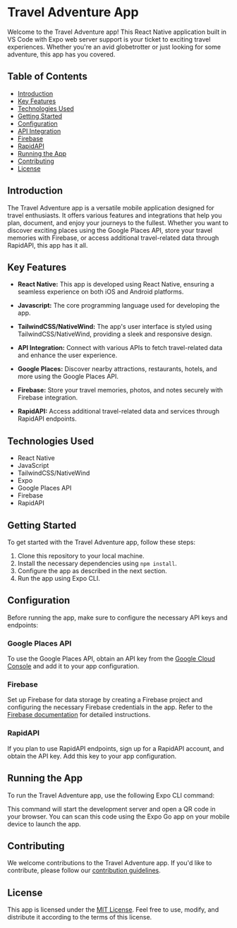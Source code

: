 # Travel Adventure App

Welcome to the Travel Adventure app! This React Native application built in VS Code with Expo web server support is your ticket to exciting travel experiences. Whether you're an avid globetrotter or just looking for some adventure, this app has you covered.

## Table of Contents
- [Introduction](#introduction)
- [Key Features](#key-features)
- [Technologies Used](#technologies-used)
- [Getting Started](#getting-started)
- [Configuration](#configuration)
- [API Integration](#api-integration)
- [Firebase](#firebase)
- [RapidAPI](#rapidapi)
- [Running the App](#running-the-app)
- [Contributing](#contributing)
- [License](#license)

## Introduction

The Travel Adventure app is a versatile mobile application designed for travel enthusiasts. It offers various features and integrations that help you plan, document, and enjoy your journeys to the fullest. Whether you want to discover exciting places using the Google Places API, store your travel memories with Firebase, or access additional travel-related data through RapidAPI, this app has it all.

## Key Features

- **React Native:** This app is developed using React Native, ensuring a seamless experience on both iOS and Android platforms.

- **Javascript:** The core programming language used for developing the app.

- **TailwindCSS/NativeWind:** The app's user interface is styled using TailwindCSS/NativeWind, providing a sleek and responsive design.

- **API Integration:** Connect with various APIs to fetch travel-related data and enhance the user experience.

- **Google Places:** Discover nearby attractions, restaurants, hotels, and more using the Google Places API.

- **Firebase:** Store your travel memories, photos, and notes securely with Firebase integration.

- **RapidAPI:** Access additional travel-related data and services through RapidAPI endpoints.

## Technologies Used

- React Native
- JavaScript
- TailwindCSS/NativeWind
- Expo
- Google Places API
- Firebase
- RapidAPI

## Getting Started

To get started with the Travel Adventure app, follow these steps:

1. Clone this repository to your local machine.
2. Install the necessary dependencies using `npm install`.
3. Configure the app as described in the next section.
4. Run the app using Expo CLI.

## Configuration

Before running the app, make sure to configure the necessary API keys and endpoints:

### Google Places API

To use the Google Places API, obtain an API key from the [Google Cloud Console](https://console.cloud.google.com/) and add it to your app configuration.

### Firebase

Set up Firebase for data storage by creating a Firebase project and configuring the necessary Firebase credentials in the app. Refer to the [Firebase documentation](https://firebase.google.com/docs) for detailed instructions.

### RapidAPI

If you plan to use RapidAPI endpoints, sign up for a RapidAPI account, and obtain the API key. Add this key to your app configuration.

## Running the App

To run the Travel Adventure app, use the following Expo CLI command:


This command will start the development server and open a QR code in your browser. You can scan this code using the Expo Go app on your mobile device to launch the app.

## Contributing

We welcome contributions to the Travel Adventure app. If you'd like to contribute, please follow our [contribution guidelines](CONTRIBUTING.md).

## License

This app is licensed under the [MIT License](LICENSE). Feel free to use, modify, and distribute it according to the terms of this license.
